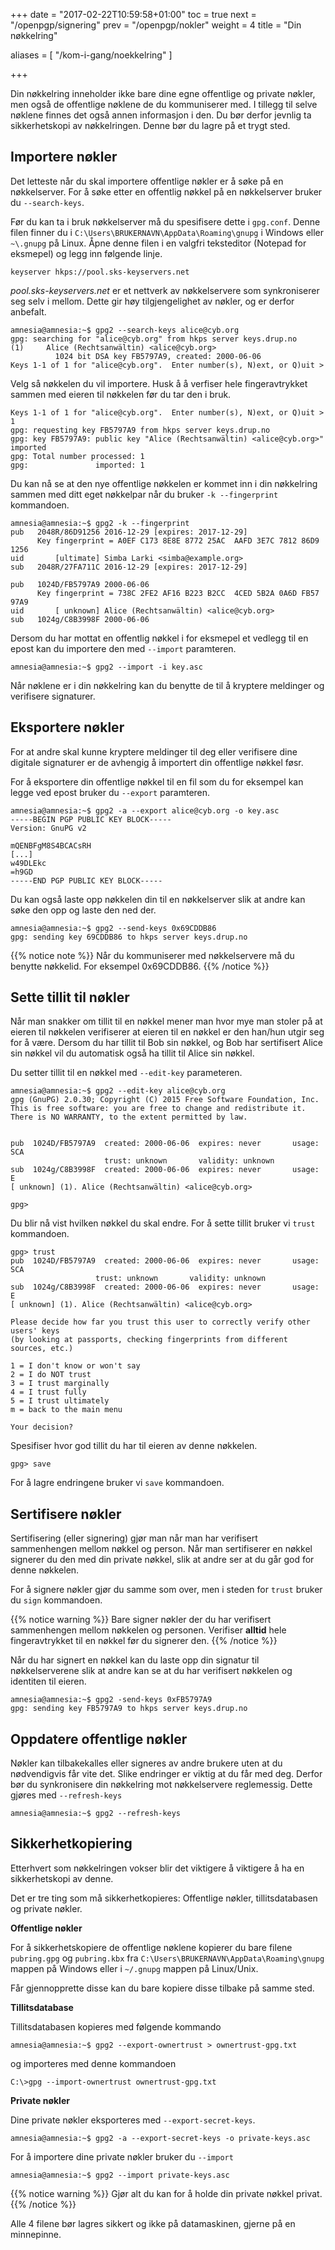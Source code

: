 +++
date = "2017-02-22T10:59:58+01:00"
toc = true
next = "/openpgp/signering"
prev = "/openpgp/nokler"
weight = 4
title = "Din nøkkelring"

aliases = [
    "/kom-i-gang/noekkelring"
]


+++

Din nøkkelring inneholder ikke bare dine egne offentlige og private nøkler,
men også de offentlige nøklene de du kommuniserer med. I tillegg til selve
nøklene finnes det også annen informasjon i den. Du bør derfor jevnlig ta
sikkerhetskopi av nøkkelringen. Denne bør du lagre på et trygt sted.

Importere nøkler
----------------

Det letteste når du skal importere offentlige nøkler er å søke på en nøkkelserver.
For å søke etter en offentlig nøkkel på en nøkkelserver bruker du `--search-keys`.

Før du kan ta i bruk nøkkelserver må du spesifisere dette i `gpg.conf`. Denne
filen finner du i `C:\Users\BRUKERNAVN\AppData\Roaming\gnupg` i Windows eller
`~\.gnupg` på Linux. Åpne denne filen i en valgfri teksteditor
(Notepad for eksmepel) og legg inn følgende linje.

    keyserver hkps://pool.sks-keyservers.net

*pool.sks-keyservers.net* er et nettverk av nøkkelservere som synkroniserer seg
selv i mellom. Dette gir høy tilgjengelighet av nøkler, og er derfor anbefalt.


    amnesia@amnesia:~$ gpg2 --search-keys alice@cyb.org
    gpg: searching for "alice@cyb.org" from hkps server keys.drup.no
    (1)     Alice (Rechtsanwältin) <alice@cyb.org>
              1024 bit DSA key FB5797A9, created: 2000-06-06
    Keys 1-1 of 1 for "alice@cyb.org".  Enter number(s), N)ext, or Q)uit >

Velg så nøkkelen du vil importere. Husk å å verfiser hele fingeravtrykket sammen
med eieren til nøkkelen før du tar den i bruk.


    Keys 1-1 of 1 for "alice@cyb.org".  Enter number(s), N)ext, or Q)uit > 1
    gpg: requesting key FB5797A9 from hkps server keys.drup.no
    gpg: key FB5797A9: public key "Alice (Rechtsanwältin) <alice@cyb.org>" imported
    gpg: Total number processed: 1
    gpg:               imported: 1

Du kan nå se at den nye offentlige nøkkelen er kommet inn i din nøkkelring
sammen med ditt eget nøkkelpar når du bruker  `-k --fingerprint` kommandoen.


    amnesia@amnesia:~$ gpg2 -k --fingerprint
    pub   2048R/86D91256 2016-12-29 [expires: 2017-12-29]
          Key fingerprint = A0EF C173 8E8E 8772 25AC  AAFD 3E7C 7812 86D9 1256
    uid       [ultimate] Simba Larki <simba@example.org>
    sub   2048R/27FA711C 2016-12-29 [expires: 2017-12-29]

    pub   1024D/FB5797A9 2000-06-06
          Key fingerprint = 738C 2FE2 AF16 B223 B2CC  4CED 5B2A 0A6D FB57 97A9
    uid       [ unknown] Alice (Rechtsanwältin) <alice@cyb.org>
    sub   1024g/C8B3998F 2000-06-06


Dersom du har mottat en offentlig nøkkel i for eksmepel et vedlegg til en epost
kan du importere den med `--import` paramteren.


    amnesia@amnesia:~$ gpg2 --import -i key.asc

Når nøklene er i din nøkkelring kan du benytte de til å kryptere meldinger og
verifisere signaturer.

Eksportere nøkler
-----------------

For at andre skal kunne kryptere meldinger til deg eller verifisere dine digitale
signaturer er de avhengig å importert din offentlige nøkkel føsr.

For å eksportere din offentlige nøkkel til en fil som du for eksempel kan legge
ved epost bruker du `--export` paramteren.


    amnesia@amnesia:~$ gpg2 -a --export alice@cyb.org -o key.asc
    -----BEGIN PGP PUBLIC KEY BLOCK-----
    Version: GnuPG v2

    mQENBFgM8S4BCACsRH
    [...]
    w49DLEkc
    =h9GD
    -----END PGP PUBLIC KEY BLOCK-----

Du kan også laste opp nøkkelen din til en nøkkelserver slik at andre kan søke
den opp og laste den ned der.


    amnesia@amnesia:~$ gpg2 --send-keys 0x69CDDB86
    gpg: sending key 69CDDB86 to hkps server keys.drup.no

{{% notice note %}}
Når du kommuniserer med nøkkelservere må du benytte nøkkelid. For eksempel 0x69CDDB86.
{{% /notice %}}

Sette tillit til nøkler
-----------------------
Når man snakker om tillit til en nøkkel mener man hvor mye man stoler på at
eieren til nøkkelen verifiserer at eieren til en nøkkel er den han/hun utgir
seg for å være. Dersom du har tillit til Bob sin nøkkel, og Bob har sertifisert
Alice sin nøkkel vil du automatisk også ha tillit til Alice sin nøkkel.

Du setter tillit til en nøkkel med `--edit-key` parameteren.


    amnesia@amnesia:~$ gpg2 --edit-key alice@cyb.org
    gpg (GnuPG) 2.0.30; Copyright (C) 2015 Free Software Foundation, Inc.
    This is free software: you are free to change and redistribute it.
    There is NO WARRANTY, to the extent permitted by law.


    pub  1024D/FB5797A9  created: 2000-06-06  expires: never       usage: SCA
                         trust: unknown       validity: unknown
    sub  1024g/C8B3998F  created: 2000-06-06  expires: never       usage: E
    [ unknown] (1). Alice (Rechtsanwältin) <alice@cyb.org>

    gpg>

Du blir nå vist hvilken nøkkel du skal endre. For å sette tillit bruker vi
`trust` kommandoen.

    gpg> trust
    pub  1024D/FB5797A9  created: 2000-06-06  expires: never       usage: SCA
                       trust: unknown       validity: unknown
    sub  1024g/C8B3998F  created: 2000-06-06  expires: never       usage: E
    [ unknown] (1). Alice (Rechtsanwältin) <alice@cyb.org>

    Please decide how far you trust this user to correctly verify other users' keys
    (by looking at passports, checking fingerprints from different sources, etc.)

    1 = I don't know or won't say
    2 = I do NOT trust
    3 = I trust marginally
    4 = I trust fully
    5 = I trust ultimately
    m = back to the main menu

    Your decision?

Spesifiser hvor god tillit du har til eieren av denne nøkkelen.


    gpg> save

For å lagre endringene bruker vi `save` kommandoen.

Sertifisere nøkler
------------------

Sertifisering (eller signering) gjør man når man har verifisert sammenhengen
mellom nøkkel og person. Når man sertifiserer en nøkkel signerer du den med din
private nøkkel, slik at andre ser at du går god for denne nøkkelen.

For å signere nøkler gjør du samme som over, men i steden for `trust` bruker
du `sign` kommandoen.

{{% notice warning %}}
 Bare signer nøkler der du har verifisert sammenhengen mellom nøkkelen og personen. Verifiser **alltid** hele fingeravtrykket til en nøkkel før du signerer den.
{{% /notice %}}

Når du har signert en nøkkel kan du laste opp din signatur til nøkkelserverene
slik at andre kan se at du har verifisert nøkkelen og identiten til eieren.

    amnesia@amnesia:~$ gpg2 -send-keys 0xFB5797A9
    gpg: sending key FB5797A9 to hkps server keys.drup.no


Oppdatere offentlige nøkler
---------------------------

Nøkler kan tilbakekalles eller signeres av andre brukere uten at du nødvendigvis
får vite det. Slike endringer er viktig at du får med deg. Derfor bør du synkronisere
din nøkkelring mot nøkkelservere reglemessig. Dette gjøres med `--refresh-keys`

    amnesia@amnesia:~$ gpg2 --refresh-keys

Sikkerhetkopiering
------------------

Etterhvert som nøkkelringen vokser blir det viktigere å viktigere å ha en
sikkerhetskopi av denne.

Det er tre ting som må sikkerhetkopieres: Offentlige nøkler, tillitsdatabasen og
private nøkler.

**Offentlige nøkler**

For å sikkerhetskopiere de offentlige nøklene kopierer du bare filene
`pubring.gpg` og `pubring.kbx` fra  `C:\Users\BRUKERNAVN\AppData\Roaming\gnupg`
mappen på Windows eller i `~/.gnupg` mappen på Linux/Unix.

Får gjennopprette disse kan du bare kopiere disse tilbake på samme sted.

**Tillitsdatabase**

Tillitsdatabasen kopieres med følgende kommando

    amnesia@amnesia:~$ gpg2 --export-ownertrust > ownertrust-gpg.txt

og importeres med denne kommandoen

    C:\>gpg --import-ownertrust ownertrust-gpg.txt

**Private nøkler**

Dine private nøkler eksporteres med `--export-secret-keys`.

    amnesia@amnesia:~$ gpg2 -a --export-secret-keys -o private-keys.asc

For å importere dine private nøkler bruker du `--import`


    amnesia@amnesia:~$ gpg2 --import private-keys.asc

{{% notice warning %}}
Gjør alt du kan for å holde din private nøkkel privat.
{{% /notice %}}

Alle 4 filene bør lagres sikkert og ikke på datamaskinen, gjerne på en minnepinne.
